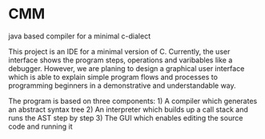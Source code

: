 CMM
===

java based compiler for a minimal c-dialect

This project is an IDE for a minimal version of C.
Currently, the user interface shows the program steps, operations and varibables like a debugger. However, we are planing to
design a graphical user interface which is able to explain simple program flows and processes to programming beginners in a
demonstrative and understandable way.

The program is based on three components:
    1) A compiler which generates an abstract syntax tree
    2) An interpreter which builds up a call stack and runs the AST step by step
    3) The GUI which enables editing the source code and running it
